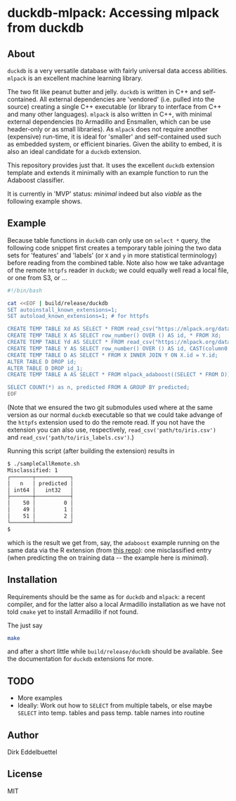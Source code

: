 
# duckdb-mlpack: Accessing mlpack from duckdb

## About

`duckdb` is a very versatile database with fairly universal data access abilities.  `mlpack` is an
excellent machine learning library.

The two fit like peanut butter and jelly. `duckdb` is written in C++ and self-contained. All
external dependencies are 'vendored' (i.e. pulled into the source) creating a single C++ executable
(or library to interface from C++ and many other languages). `mlpack` is also written in C++, with
minimal external dependencies (to Armadillo and Ensmallen, which can be use header-only or as small
libraries).  As `mlpack` does not require another (expensive) run-time, it is ideal for 'smaller'
and self-contained used such as embedded system, or efficient binaries. Given the ability to embed,
it is also an ideal candidate for a `duckdb` extension.

This repository provides just that. It uses the excellent `duckdb` extension template and extends it
minimally with an example function to run the Adaboost classifier.

It is currently in 'MVP' status: _minimal_ indeed but also _viable_ as the following example shows.

## Example

Because table functions in `duckdb` can only use on `select *` query, the following code snippet
first creates a temporary table joining the two data sets for 'features' and 'labels' (or `X` and
`y` in more statistical terminology) before reading from the combined table.  Note also how we 
take advantage of the remote `httpfs` reader in `duckdb`; we could equally well read a local file,
or one from S3, or ...

```sh
#!/bin/bash

cat <<EOF | build/release/duckdb
SET autoinstall_known_extensions=1;
SET autoload_known_extensions=1; # for httpfs

CREATE TEMP TABLE Xd AS SELECT * FROM read_csv("https://mlpack.org/datasets/iris.csv");
CREATE TEMP TABLE X AS SELECT row_number() OVER () AS id, * FROM Xd;
CREATE TEMP TABLE Yd AS SELECT * FROM read_csv("https://mlpack.org/datasets/iris_labels.csv");
CREATE TEMP TABLE Y AS SELECT row_number() OVER () AS id, CAST(column0 AS double) as label FROM Yd;
CREATE TEMP TABLE D AS SELECT * FROM X INNER JOIN Y ON X.id = Y.id;
ALTER TABLE D DROP id;
ALTER TABLE D DROP id_1;
CREATE TEMP TABLE A AS SELECT * FROM mlpack_adaboost((SELECT * FROM D));

SELECT COUNT(*) as n, predicted FROM A GROUP BY predicted;
EOF
```

(Note that we ensured the two git submodules used where at the same version as our normal `duckdb`
executable so that we could take advange of the `httpfs` extension used to do the remote read. If
you not have the extension you can also use, respectively, `read_csv('path/to/iris.csv')` and
`read_csv('path/to/iris_labels.csv')`.)

Running this script (after building the extension) results in 

```sh
$ ./sampleCallRemote.sh 
Misclassified: 1
┌───────┬───────────┐
│   n   │ predicted │
│ int64 │   int32   │
├───────┼───────────┤
│    50 │         0 │
│    49 │         1 │
│    51 │         2 │
└───────┴───────────┘
$   
```

which is the result we get from, say, the `adaboost` example running on the same data via the R
extension (from [this repo](https://github.com/eddelbuettel/rcppmlpack-examples)): one misclassified
entry (when predicting the on training data -- the example here is _minimal_).

## Installation

Requirements should be the same as for `duckdb` and `mlpack`: a recent compiler, and for the latter
also a local Armadillo installation as we have not told `cmake` yet to install Armadillo if not
found.

The just say

```sh
make
```

and after a short little while `build/release/duckdb` should be available. See the documentation for
`duckdb` extensions for more.

## TODO

- More examples
- Ideally: Work out how to `SELECT` from multiple tabels, or else maybe `SELECT` into temp. tables
  and pass temp. table names into routine

## Author

Dirk Eddelbuettel

## License

MIT 

